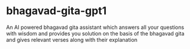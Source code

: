 # bhagavad-gita-gpt1
 An AI powered bhagavad gita assistant which answers all your questions with wisdom and provides you solution on the basis of the bhagavad gita and gives relevant verses along with their explanation
